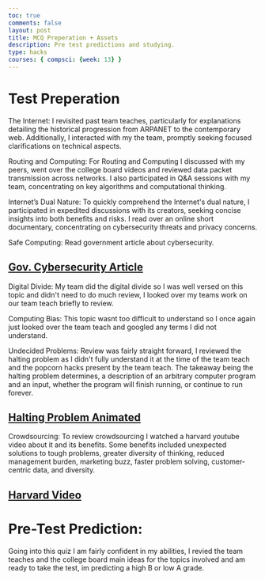 ```yaml
---
toc: true
comments: false
layout: post
title: MCQ Preperation + Assets
description: Pre test predictions and studying.
type: hacks
courses: { compsci: {week: 13} }
---
```


# Test Preperation

The Internet:
I revisited past team teaches, particularly for explanations detailing the historical progression from ARPANET to the contemporary web. Additionally, I interacted with my the team, promptly seeking focused clarifications on technical aspects.

Routing and Computing:
For Routing and Computing I discussed with my peers, went over the college board videos and reviewed data packet transmission across networks. I also participated in Q&A sessions with my team, concentrating on key algorithms and computational thinking.

Internet’s Dual Nature:
To quickly comprehend the Internet's dual nature, I participated in expedited discussions with its creators, seeking concise insights into both benefits and risks. I read over an online short documentary, concentrating on cybersecurity threats and privacy concerns.

Safe Computing: Read government article about cybersecurity.
## <a href="https://www.cisa.gov/news-events/news/what-cybersecurity">Gov. Cybersecurity Article</a>

Digital Divide:
My team did the digital divide so I was well versed on this topic and didn't need to do much review, I looked over my teams work on our team teach briefly to review. 

Computing Bias:
This topic wasnt too difficult to understand so I once again just looked over the team teach and googled any terms I did not understand.

Undecided Problems:
Review was fairly straight forward, I reviewed the halting problem as I didn't fully understand it at the time of the team teach and the popcorn hacks present by the team teach. The takeaway being the halting problem determines, a description of an arbitrary computer program and an input, whether the program will finish running, or continue to run forever.
## <a href="https://www.youtube.com/watch?v=VyHbd6sx5Po&ab_channel=lydia">Halting Problem Animated</a>

 Crowdsourcing:
 To review crowdsourcing I watched a harvard youtube video about it and its benefits. Some benefits included unexpected solutions to tough problems, greater diversity of thinking, reduced management burden, marketing buzz, faster problem solving, customer-centric data, and diversity.
## <a href="https://www.youtube.com/watch?v=1su_Ceqj5E4&ab_channel=HarvardOnline">Harvard Video</a>

# Pre-Test Prediction: 
Going into this quiz I am fairly confident in my abilities, I revied the team teaches and the college board main ideas for the topics involved and am ready to take the test, im predicting a high B or low A grade.